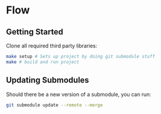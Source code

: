 # Flow

## Getting Started
Clone all required third party libraries:
```sh
make setup # Sets up project by doing git submodule stuff
make # build and run project
```

## Updating Submodules
Should there be a new version of a submodule, you can run:
```sh
git submodule update --remote --merge
```
